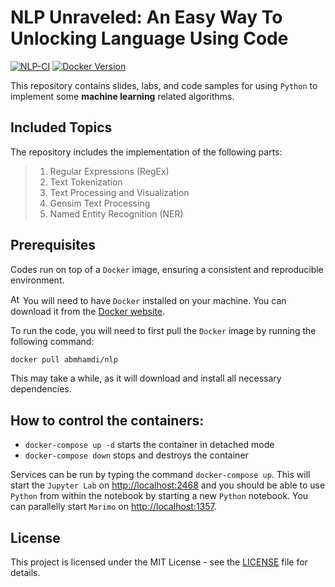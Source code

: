 # NLP Unraveled: An Easy Way To Unlocking Language Using Code

[![NLP-CI](https://github.com/a-mhamdi/nlp/actions/workflows/nlp.yml/badge.svg)](https://github.com/a-mhamdi/nlp/actions/workflows/nlp.yml)
[![Docker Version](https://img.shields.io/docker/v/abmhamdi/nlp?sort=semver)](https://hub.docker.com/r/abmhamdi/nlp)

This repository contains slides, labs, and code samples for using `Python` to implement some **machine learning** related algorithms. 

## Included Topics
The repository includes the implementation of the following parts:
>1. Regular Expressions (RegEx)
>1. Text Tokenization
>1. Text Processing and Visualization
>1. Gensim Text Processing
>1. Named Entity Recognition (NER)

## Prerequisites
Codes run on top of a `Docker` image, ensuring a consistent and reproducible environment. 

<img src="https://raw.githubusercontent.com/a-mhamdi/mlpy/main/Attention.svg" alt="Attention" width="16"/> You will need to have `Docker` installed on your machine. You can download it from the [Docker website](https://hub.docker.com).

To run the code, you will need to first pull the `Docker` image by running the following command:

```zsh
docker pull abmhamdi/nlp
```

This may take a while, as it will download and install all necessary dependencies.

## How to control the containers:

* ```docker-compose up -d``` starts the container in detached mode
* ```docker-compose down``` stops and destroys the container

Services can be run by typing the command `docker-compose up`. This will start the `Jupyter Lab` on [http://localhost:2468](http://localhost:2468) and you should be able to use `Python` from within the notebook by starting a new `Python` notebook. You can parallelly start `Marimo` on [http://localhost:1357](http://localhost:1357).

## License
This project is licensed under the MIT License - see the [LICENSE](./LICENSE) file for details.

